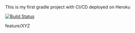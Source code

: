 This is my first gradle project with CI/CD deployed on Heroku

[![Build Status](https://app.travis-ci.com/yigitcevk/root.svg?branch=main)](https://app.travis-ci.com/yigitcevk/root)

feature/XYZ